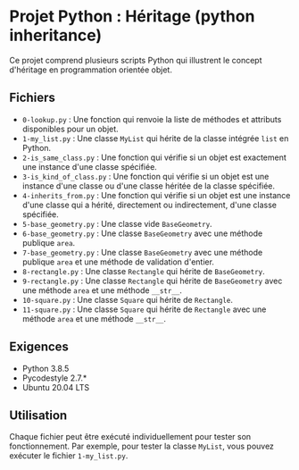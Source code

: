 # Projet Python : Héritage (python inheritance)

Ce projet comprend plusieurs scripts Python qui illustrent le concept d'héritage en programmation orientée objet.

## Fichiers

- `0-lookup.py` : Une fonction qui renvoie la liste de méthodes et attributs disponibles pour un objet.
- `1-my_list.py` : Une classe `MyList` qui hérite de la classe intégrée `list` en Python.
- `2-is_same_class.py` : Une fonction qui vérifie si un objet est exactement une instance d'une classe spécifiée.
- `3-is_kind_of_class.py` : Une fonction qui vérifie si un objet est une instance d'une classe ou d'une classe héritée de la classe spécifiée.
- `4-inherits_from.py` : Une fonction qui vérifie si un objet est une instance d'une classe qui a hérité, directement ou indirectement, d'une classe spécifiée.
- `5-base_geometry.py` : Une classe vide `BaseGeometry`.
- `6-base_geometry.py` : Une classe `BaseGeometry` avec une méthode publique `area`.
- `7-base_geometry.py` : Une classe `BaseGeometry` avec une méthode publique `area` et une méthode de validation d'entier.
- `8-rectangle.py` : Une classe `Rectangle` qui hérite de `BaseGeometry`.
- `9-rectangle.py` : Une classe `Rectangle` qui hérite de `BaseGeometry` avec une méthode `area` et une méthode `__str__`.
- `10-square.py` : Une classe `Square` qui hérite de `Rectangle`.
- `11-square.py` : Une classe `Square` qui hérite de `Rectangle` avec une méthode `area` et une méthode `__str__`.

## Exigences

- Python 3.8.5
- Pycodestyle 2.7.*
- Ubuntu 20.04 LTS

## Utilisation

Chaque fichier peut être exécuté individuellement pour tester son fonctionnement. Par exemple, pour tester la classe `MyList`, vous pouvez exécuter le fichier `1-my_list.py`.
